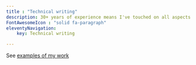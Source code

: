 ```yaml
---
title : "Technical writing"
description: 30+ years of experience means I've touched on all aspects of technical communication
FontAwesomeIcon : "solid fa-paragraph"
eleventyNavigation:
    key: Technical writing

---
```



See [examples of my work](/content/technical-writing-examples)
